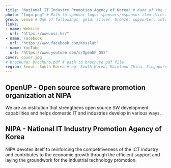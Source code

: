 ```yaml
---
title: "National IT Industry Promotion Agency of Korea" # Name of the sponsor
photo: "logo.png" # Path to sponsor logo: sponsors/<sponsor-item-directory>/logo.png
group: venue # One of followings: gold, silver, bronze, supporter, infra, record, videoi18n, swag, partner
links:
- name: Website
  url: "https://www.oss.kr/"
- name: Facebook
  url: "https://www.facebook.com/Kosslab"
- name: YouTube
  url: "https://www.youtube.com/c/OpenUP_OSS"
cover: cover.jpg
# brochure: brochure.pdf # path to brochure pdf file
region: Seoul, South Korea # eg. South Korea, Mainland China, Singapore, Hong Kong, Taiwan ...
---
```

## OpenUP - Open source software promotion organization at NIPA
We are an institution that strengthens open source SW development capabilities and helps domestic IT and industries develop in various ways.

## NIPA - National IT Industry Promotion Agency of Korea
NIPA devotes itself to reinforcing the competitiveness of the ICT industry and contributes to the economic growth through the efficient support and laying the groundwork for the industrial technology promotion.